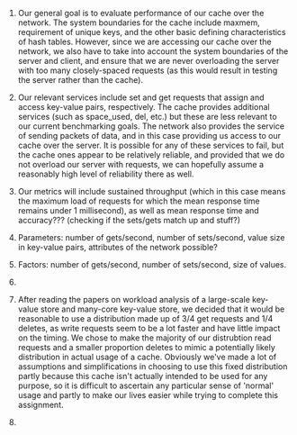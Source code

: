 1. Our general goal is to evaluate performance of our cache over the network. The system boundaries for the cache include 
maxmem, requirement of unique keys, and the other basic defining characteristics of hash tables. However, since we are 
accessing our cache over the network, we also have to take into account the system boundaries of the server and client, and 
ensure that we are never overloading the server with too many closely-spaced requests (as this would result in testing 
the server rather than the cache).

2. Our relevant services include set and get requests that assign and access key-value pairs, respectively. The cache provides 
additional services (such as space_used, del, etc.) but these are less relevant to our current benchmarking goals. The network 
also provides the service of sending packets of data, and in this case providing us access to our cache over the server. It is 
possible for any of these services to fail, but the cache ones appear to be relatively reliable, and provided that we do not
overload our server with requests, we can hopefully assume a reasonably high level of reliability there as well.

3. Our metrics will include sustained throughput (which in this case means the maximum load of requests for which the mean 
response time remains under 1 millisecond), as well as mean response time and accuracy??? (checking if the sets/gets match up and stuff?) 

4. Parameters: number of gets/second, number of sets/second, value size in key-value pairs, attributes of the network possible?

5. Factors: number of gets/second, number of sets/second, size of values.

6. 

7. After reading the papers on workload analysis of a large-scale key-value store and many-core key-value store, we decided that it would be reasonable to use a distribution made up of 3/4 get requests and 1/4 deletes, as write requests seem to be a lot faster and have little impact on the timing. We chose to make the majority of our distrubtion read requests and a smaller proportion deletes to mimic a potentially likely distribution in actual usage of a cache. Obviously we've made a lot of assumptions and simplifications in choosing to use this fixed distribution partly because this cache isn't actually intended to be used for any purpose, so it is difficult to ascertain any particular sense of 'normal' usage and partly to make our lives easier while trying to complete this assignment.

8. 
